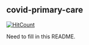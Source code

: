 ## covid-primary-care

[![HitCount](http://hits.dwyl.com/rrrlw/covid-primary-care.svg)](http://hits.dwyl.com/rrrlw/covid-primary-care)

Need to fill in this README.
